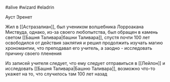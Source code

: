 #alive #wizard #eladrin

Ауст Эренет

Жил в [[Астразалиан]], был учеником волшебника Лорроакана Миствуда, однако, из-за своего любопытства, был обращен в камень светом [[Башня Таливара|башни Таливара]], спустя почти 100 лет освободился от действия заклятия и решил продолжить изучать магию хрономантии, что преподавал его учитель, а заодно - исследовать причину своего пленения

Из записей учителя следует, что ему следует отправиться в [[Лейлон]] и исследовать [[Башня Таливара|Башню Таливара]], возможно что-то укажет на то, что случилось там 100 лет назад
